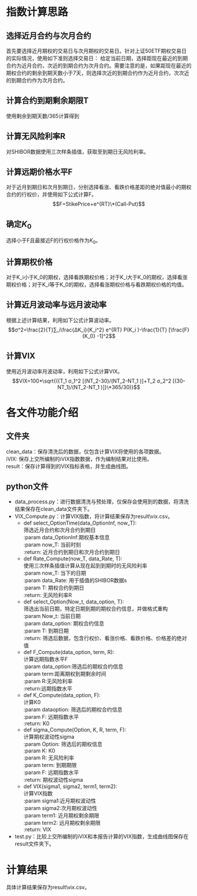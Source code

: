 # 指数计算思路
## 选择近月合约与次月合约
首先要选择近月期权的交易日与次月期权的交易日。针对上证50ETF期权交易日的实际情况，使用如下准则选择交易日：
给定当前日期，选择距现在最近的到期合约为近月合约，次近的到期合约为次月合约。需要注意的是，如果距现在最近的期权合约的剩余到期天数小于7天，则选择次近的到期合约作为近月合约，次次近的到期合约作为次月合约。
## 计算合约到期剩余期限T
使用剩余到期天数/365计算得到
## 计算无风险利率R
对SHIBOR数据使用三次样条插值，获取至到期日无风险利率。
## 计算远期价格水平F
对于近月到期日和次月到期日，分别选择看涨、看跌价格差距的绝对值最小的期权合约的行权价，并使用如下公式计算F。
$$F=StikePrice+e^{RT}\*(Call-Put)$$
## 确定$K_0$
选择小于F且最接近F的行权价格作为$K_0$。
## 计算期权价格
对于K_i小于K_0的期权，选择看跌期权价格；对于K_i大于K_0的期权，选择看涨期权价格；对于K_i等于K_0的期权，选择看涨期权价格与看跌期权价格的均值。
## 计算近月波动率与远月波动率
根据上述计算结果，利用如下公式计算波动率。
$$σ^2=\frac{2}{T}∑_i\frac{ΔK_i}{K_i^2} e^{RT} P(K_i )-\frac{1}{T} [\frac{F}{K_0} -1]^2$$
## 计算VIX
使用近月波动率月波动率，利用如下公式计算VIX。
$$VIX=100*\sqrt{({T_1 σ_1^2 [(NT_2-30)/(NT_2-NT_1 )]+T_2 σ_2^2 [(30-NT_1)/(NT_2-NT_1 )]}\*365/30)}$$
# 各文件功能介绍
## 文件夹
clean_data：保存清洗后的数据，仅包含计算VIX将使用的各项数据。  
iVIX: 保存上交所编制的iVIX指数数据，作为编制结果对比使用。  
result：保存计算得到的VIX指标表格，并生成曲线图。  
## python文件
- data_process.py：进行数据清洗与预处理，仅保存会使用到的数据，将清洗结果保存在clean_data文件夹下。  
- VIX_Compute.py：计算VIX指数，将计算结果保存为result\\vix.csv。  
  - def select_OptionTime(data_OptionInf, now_T):  
    筛选近月合约和次月合约到期日  
    :param data_OptionInf:期权基本信息  
    :param now_T: 当前时刻  
    :return: 近月合约到期日和次月合约到期日  
  - def Rate_Compute(now_T, data_Rate, T):  
    使用三次样条插值计算从现在起到到期时的无风险利率  
    :param now_T: 当下的日期  
    :param data_Rate: 用于插值的SHIBOR数据s  
    :param T: 期权合约到期日  
    :return: 无风险利率R  
  - def select_Option(Now_t, data_option, T):  
    筛选出当前日期，特定日期到期的期权合约信息，并做格式重构  
    :param Now_t: 当前日期  
    :param data_option: 期权合约信息  
    :param T: 到期日期  
    :return: 筛选后数据，包含行权价、看涨价格、看跌价格、价格差的绝对值  
  - def F_Compute(data_option, term, R):  
    计算远期指数水平F  
    :param data_option:筛选后的期权合约信息  
    :param term:距离期权到期剩余时间  
    :param R:无风险利率  
    :return:远期指数水平  
  - def K_Compute(data_option, F):  
    计算K0  
    :param dataoption: 筛选后的期权合约信息  
    :param F: 远期指数水平  
    :return: K0  
  - def sigma_Compute(Option, K, R, term, F):  
    计算期权波动性sigma  
    :param Option: 筛选后的期权信息  
    :param K: K0  
    :param R: 无风险利率  
    :param term: 到期期限  
    :param F: 远期指数水平  
    :return: 期权波动性sigma  
  - def VIX(sigma1, sigma2, term1, term2):  
    计算VIX指数  
    :param sigma1:近月期权波动性  
    :param sigma2:次月期权波动性  
    :param term1: 近月期权剩余期限  
    :param term2: 远月期权剩余期限  
    :return: VIX  
- test.py：比较上交所编制的iVIX和本报告计算的VIX指数，生成曲线图保存在result文件夹下。  
# 计算结果  
具体计算结果保存为result\\vix.csv。  

